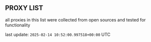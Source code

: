 ## PROXY LIST

all proxies in this list were collected from open sources and tested for functionality

last update: `2025-02-14 10:52:00.997518+00:00` UTC